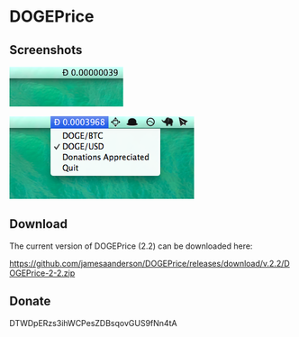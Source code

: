 # DOGEPrice

## Screenshots

![](screenshot.png)

![](screenshot2.png)

## Download

The current version of DOGEPrice (2.2) can be downloaded here:

https://github.com/jamesaanderson/DOGEPrice/releases/download/v.2.2/DOGEPrice-2-2.zip

## Donate

DTWDpERzs3ihWCPesZDBsqovGUS9fNn4tA
